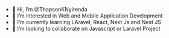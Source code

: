 - 👋 Hi, I’m @ThapsonKNyirenda
- 👀 I’m interested in Web and Mobile Application Development
- 🌱 I’m currently learning LAravel, React, Next Js and Nest JS
- 💞️ I’m looking to collaborate on Javascript or Laravel Project


<!---
ThapsonKNyirenda/ThapsonKNyirenda is a ✨ special ✨ repository because its `README.md` (this file) appears on your GitHub profile.
You can click the Preview link to take a look at your changes.
--->
